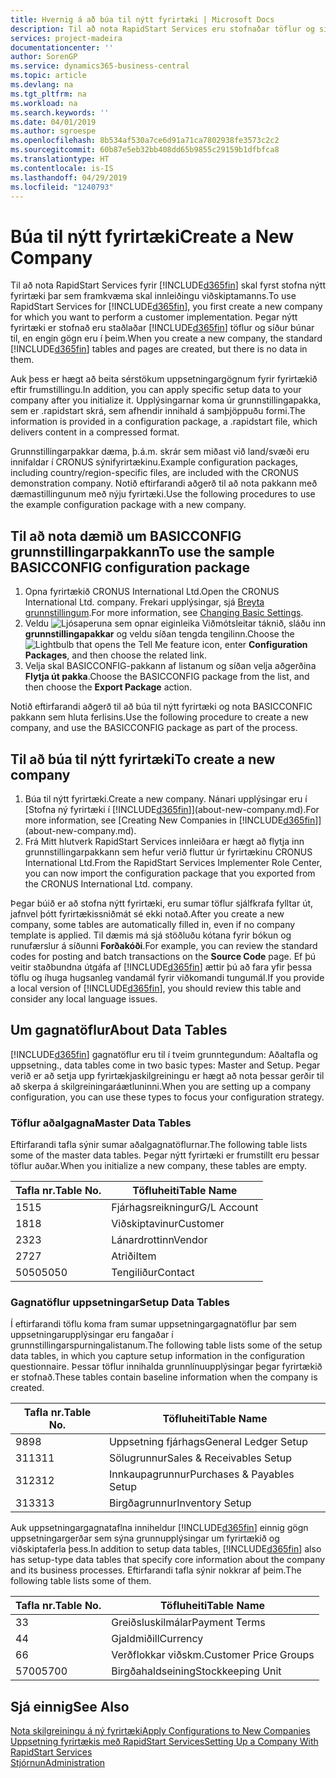 ```yaml
---
title: Hvernig á að búa til nýtt fyrirtæki | Microsoft Docs
description: Til að nota RapidStart Services eru stofnaðar töflur og síður en engin gögn eru í þeim.
services: project-madeira
documentationcenter: ''
author: SorenGP
ms.service: dynamics365-business-central
ms.topic: article
ms.devlang: na
ms.tgt_pltfrm: na
ms.workload: na
ms.search.keywords: ''
ms.date: 04/01/2019
ms.author: sgroespe
ms.openlocfilehash: 8b534af530a7ce6d91a71ca7802938fe3573c2c2
ms.sourcegitcommit: 60b87e5eb32bb408dd65b9855c29159b1dfbfca8
ms.translationtype: HT
ms.contentlocale: is-IS
ms.lasthandoff: 04/29/2019
ms.locfileid: "1240793"
---
```

# <a name="create-a-new-company"></a><span data-ttu-id="a5b4f-103">Búa til nýtt fyrirtæki</span><span class="sxs-lookup"><span data-stu-id="a5b4f-103">Create a New Company</span></span>
<span data-ttu-id="a5b4f-104">Til að nota RapidStart Services fyrir [!INCLUDE[d365fin](includes/d365fin_md.md)] skal fyrst stofna nýtt fyrirtæki þar sem framkvæma skal innleiðingu viðskiptamanns.</span><span class="sxs-lookup"><span data-stu-id="a5b4f-104">To use RapidStart Services for [!INCLUDE[d365fin](includes/d365fin_md.md)], you first create a new company for which you want to perform a customer implementation.</span></span> <span data-ttu-id="a5b4f-105">Þegar nýtt fyrirtæki er stofnað eru staðlaðar [!INCLUDE[d365fin](includes/d365fin_md.md)] töflur og síður búnar til, en engin gögn eru í þeim.</span><span class="sxs-lookup"><span data-stu-id="a5b4f-105">When you create a new company, the standard [!INCLUDE[d365fin](includes/d365fin_md.md)] tables and pages are created, but there is no data in them.</span></span>

<span data-ttu-id="a5b4f-106">Auk þess er hægt að beita sérstökum uppsetningargögnum fyrir fyrirtækið eftir frumstillingu.</span><span class="sxs-lookup"><span data-stu-id="a5b4f-106">In addition, you can apply specific setup data to your company after you initialize it.</span></span> <span data-ttu-id="a5b4f-107">Upplýsingarnar koma úr grunnstillingapakka, sem er .rapidstart skrá, sem afhendir innihald á samþjöppuðu formi.</span><span class="sxs-lookup"><span data-stu-id="a5b4f-107">The information is provided in a configuration package, a .rapidstart file, which delivers content in a compressed format.</span></span>  

<span data-ttu-id="a5b4f-108">Grunnstillingarpakkar dæma, þ.á.m. skrár sem miðast við land/svæði eru innifaldar í CRONUS sýnifyrirtækinu.</span><span class="sxs-lookup"><span data-stu-id="a5b4f-108">Example configuration packages, including country/region-specific files, are included with the CRONUS demonstration company.</span></span> <span data-ttu-id="a5b4f-109">Notið eftirfarandi aðgerð til að nota pakkann með dæmastillingunum með nýju fyrirtæki.</span><span class="sxs-lookup"><span data-stu-id="a5b4f-109">Use the following procedures to use the example configuration package with a new company.</span></span>  

## <a name="to-use-the-sample-basicconfig-configuration-package"></a><span data-ttu-id="a5b4f-110">Til að nota dæmið um BASICCONFIG grunnstillingarpakkann</span><span class="sxs-lookup"><span data-stu-id="a5b4f-110">To use the sample BASICCONFIG configuration package</span></span>  
1. <span data-ttu-id="a5b4f-111">Opna fyrirtækið CRONUS International Ltd.</span><span class="sxs-lookup"><span data-stu-id="a5b4f-111">Open the CRONUS International Ltd. company.</span></span> <span data-ttu-id="a5b4f-112">Frekari upplýsingar, sjá [Breyta grunnstillingum](ui-change-basic-settings.md).</span><span class="sxs-lookup"><span data-stu-id="a5b4f-112">For more information, see [Changing Basic Settings](ui-change-basic-settings.md).</span></span>
2. <span data-ttu-id="a5b4f-113">Veldu ![Ljósaperuna sem opnar eiginleika Viðmótsleitar](media/ui-search/search_small.png "Segðu mér hvað þú vilt gera") táknið, sláðu inn **grunnstillingapakkar** og veldu síðan tengda tengilinn.</span><span class="sxs-lookup"><span data-stu-id="a5b4f-113">Choose the ![Lightbulb that opens the Tell Me feature](media/ui-search/search_small.png "Tell me what you want to do") icon, enter **Configuration Packages**, and then choose the related link.</span></span>  
3. <span data-ttu-id="a5b4f-114">Velja skal BASICCONFIG-pakkann af listanum og síðan velja aðgerðina **Flytja út pakka**.</span><span class="sxs-lookup"><span data-stu-id="a5b4f-114">Choose the BASICCONFIG package from the list, and then choose the **Export Package** action.</span></span>  

<span data-ttu-id="a5b4f-115">Notið eftirfarandi aðgerð til að búa til nýtt fyrirtæki og nota BASICCONFIC pakkann sem hluta ferlisins.</span><span class="sxs-lookup"><span data-stu-id="a5b4f-115">Use the following procedure to create a new company, and use the BASICCONFIG package as part of the process.</span></span>  

## <a name="to-create-a-new-company"></a><span data-ttu-id="a5b4f-116">Til að búa til nýtt fyrirtæki</span><span class="sxs-lookup"><span data-stu-id="a5b4f-116">To create a new company</span></span>  
1. <span data-ttu-id="a5b4f-117">Búa til nýtt fyrirtæki.</span><span class="sxs-lookup"><span data-stu-id="a5b4f-117">Create a new company.</span></span> <span data-ttu-id="a5b4f-118">Nánari upplýsingar eru í [Stofna ný fyrirtæki í [!INCLUDE[d365fin](includes/d365fin_md.md)]](about-new-company.md).</span><span class="sxs-lookup"><span data-stu-id="a5b4f-118">For more information, see [Creating New Companies in [!INCLUDE[d365fin](includes/d365fin_md.md)]](about-new-company.md).</span></span>
2. <span data-ttu-id="a5b4f-119">Frá Mitt hlutverk RapidStart Services innleiðara er hægt að flytja inn grunnstillingarpakkann sem hefur verið fluttur úr fyrirtækinu CRONUS International Ltd.</span><span class="sxs-lookup"><span data-stu-id="a5b4f-119">From the RapidStart Services Implementer Role Center, you can now import the configuration package that you exported from the CRONUS International Ltd. company.</span></span>

<span data-ttu-id="a5b4f-120">Þegar búið er að stofna nýtt fyrirtæki, eru sumar töflur sjálfkrafa fylltar út, jafnvel þótt fyrirtækissniðmát sé ekki notað.</span><span class="sxs-lookup"><span data-stu-id="a5b4f-120">After you create a new company, some tables are automatically filled in, even if no company template is applied.</span></span> <span data-ttu-id="a5b4f-121">Til dæmis má sjá stöðluðu kótana fyrir bókun og runufærslur á síðunni **Forðakóði**.</span><span class="sxs-lookup"><span data-stu-id="a5b4f-121">For example, you can review the standard codes for posting and batch transactions on the **Source Code** page.</span></span> <span data-ttu-id="a5b4f-122">Ef þú veitir staðbundna útgáfa af [!INCLUDE[d365fin](includes/d365fin_md.md)] ættir þú að fara yfir þessa töflu og íhuga hugsanleg vandamál fyrir viðkomandi tungumál.</span><span class="sxs-lookup"><span data-stu-id="a5b4f-122">If you provide a local version of [!INCLUDE[d365fin](includes/d365fin_md.md)], you should review this table and consider any local language issues.</span></span>

## <a name="about-data-tables"></a><span data-ttu-id="a5b4f-123">Um gagnatöflur</span><span class="sxs-lookup"><span data-stu-id="a5b4f-123">About Data Tables</span></span>
[!INCLUDE[d365fin](includes/d365fin_md.md)] <span data-ttu-id="a5b4f-124">gagnatöflur eru til í tveim grunntegundum: Aðaltafla og uppsetning.</span><span class="sxs-lookup"><span data-stu-id="a5b4f-124">, data tables come in two basic types: Master and Setup.</span></span> <span data-ttu-id="a5b4f-125">Þegar verið er að setja upp fyrirtækjaskilgreiningu er hægt að nota þessar gerðir til að skerpa á skilgreiningaráætluninni.</span><span class="sxs-lookup"><span data-stu-id="a5b4f-125">When you are setting up a company configuration, you can use these types to focus your configuration strategy.</span></span>  

### <a name="master-data-tables"></a><span data-ttu-id="a5b4f-126">Töflur aðalgagna</span><span class="sxs-lookup"><span data-stu-id="a5b4f-126">Master Data Tables</span></span>  
<span data-ttu-id="a5b4f-127">Eftirfarandi tafla sýnir sumar aðalgagnatöflurnar.</span><span class="sxs-lookup"><span data-stu-id="a5b4f-127">The following table lists some of the master data tables.</span></span> <span data-ttu-id="a5b4f-128">Þegar nýtt fyrirtæki er frumstillt eru þessar töflur auðar.</span><span class="sxs-lookup"><span data-stu-id="a5b4f-128">When you initialize a new company, these tables are empty.</span></span>  

|<span data-ttu-id="a5b4f-129">Tafla nr.</span><span class="sxs-lookup"><span data-stu-id="a5b4f-129">Table No.</span></span>|<span data-ttu-id="a5b4f-130">Töfluheiti</span><span class="sxs-lookup"><span data-stu-id="a5b4f-130">Table Name</span></span>|  
|-------------------|--------------------|  
|<span data-ttu-id="a5b4f-131">15</span><span class="sxs-lookup"><span data-stu-id="a5b4f-131">15</span></span>|<span data-ttu-id="a5b4f-132">Fjárhagsreikningur</span><span class="sxs-lookup"><span data-stu-id="a5b4f-132">G/L Account</span></span>|  
|<span data-ttu-id="a5b4f-133">18</span><span class="sxs-lookup"><span data-stu-id="a5b4f-133">18</span></span>|<span data-ttu-id="a5b4f-134">Viðskiptavinur</span><span class="sxs-lookup"><span data-stu-id="a5b4f-134">Customer</span></span>|  
|<span data-ttu-id="a5b4f-135">23</span><span class="sxs-lookup"><span data-stu-id="a5b4f-135">23</span></span>|<span data-ttu-id="a5b4f-136">Lánardrottinn</span><span class="sxs-lookup"><span data-stu-id="a5b4f-136">Vendor</span></span>|  
|<span data-ttu-id="a5b4f-137">27</span><span class="sxs-lookup"><span data-stu-id="a5b4f-137">27</span></span>|<span data-ttu-id="a5b4f-138">Atriði</span><span class="sxs-lookup"><span data-stu-id="a5b4f-138">Item</span></span>|  
|<span data-ttu-id="a5b4f-139">5050</span><span class="sxs-lookup"><span data-stu-id="a5b4f-139">5050</span></span>|<span data-ttu-id="a5b4f-140">Tengiliður</span><span class="sxs-lookup"><span data-stu-id="a5b4f-140">Contact</span></span>|  

### <a name="setup-data-tables"></a><span data-ttu-id="a5b4f-141">Gagnatöflur uppsetningar</span><span class="sxs-lookup"><span data-stu-id="a5b4f-141">Setup Data Tables</span></span>  
<span data-ttu-id="a5b4f-142">Í eftirfarandi töflu koma fram sumar uppsetningargagnatöflur þar sem uppsetningarupplýsingar eru fangaðar í grunnstillingarspurningalistanum.</span><span class="sxs-lookup"><span data-stu-id="a5b4f-142">The following table lists some of the setup data tables, in which you capture setup information in the configuration questionnaire.</span></span> <span data-ttu-id="a5b4f-143">Þessar töflur innihalda grunnlínuupplýsingar þegar fyrirtækið er stofnað.</span><span class="sxs-lookup"><span data-stu-id="a5b4f-143">These tables contain baseline information when the company is created.</span></span>  

|<span data-ttu-id="a5b4f-144">Tafla nr.</span><span class="sxs-lookup"><span data-stu-id="a5b4f-144">Table No.</span></span>|<span data-ttu-id="a5b4f-145">Töfluheiti</span><span class="sxs-lookup"><span data-stu-id="a5b4f-145">Table Name</span></span>|  
|-------------------|--------------------|  
|<span data-ttu-id="a5b4f-146">98</span><span class="sxs-lookup"><span data-stu-id="a5b4f-146">98</span></span>|<span data-ttu-id="a5b4f-147">Uppsetning fjárhags</span><span class="sxs-lookup"><span data-stu-id="a5b4f-147">General Ledger Setup</span></span>|  
|<span data-ttu-id="a5b4f-148">311</span><span class="sxs-lookup"><span data-stu-id="a5b4f-148">311</span></span>|<span data-ttu-id="a5b4f-149">Sölugrunnur</span><span class="sxs-lookup"><span data-stu-id="a5b4f-149">Sales & Receivables Setup</span></span>|  
|<span data-ttu-id="a5b4f-150">312</span><span class="sxs-lookup"><span data-stu-id="a5b4f-150">312</span></span>|<span data-ttu-id="a5b4f-151">Innkaupagrunnur</span><span class="sxs-lookup"><span data-stu-id="a5b4f-151">Purchases & Payables Setup</span></span>|  
|<span data-ttu-id="a5b4f-152">313</span><span class="sxs-lookup"><span data-stu-id="a5b4f-152">313</span></span>|<span data-ttu-id="a5b4f-153">Birgðagrunnur</span><span class="sxs-lookup"><span data-stu-id="a5b4f-153">Inventory Setup</span></span>|  

<span data-ttu-id="a5b4f-154">Auk uppsetningargagnataflna inniheldur [!INCLUDE[d365fin](includes/d365fin_md.md)] einnig gögn uppsetningargerðar sem sýna grunnupplýsingar um fyrirtækið og viðskiptaferla þess.</span><span class="sxs-lookup"><span data-stu-id="a5b4f-154">In addition to setup data tables, [!INCLUDE[d365fin](includes/d365fin_md.md)] also has setup-type data tables that specify core information about the company and its business processes.</span></span> <span data-ttu-id="a5b4f-155">Eftirfarandi tafla sýnir nokkrar af þeim.</span><span class="sxs-lookup"><span data-stu-id="a5b4f-155">The following table lists some of them.</span></span>  

|<span data-ttu-id="a5b4f-156">Tafla nr.</span><span class="sxs-lookup"><span data-stu-id="a5b4f-156">Table No.</span></span>|<span data-ttu-id="a5b4f-157">Töfluheiti</span><span class="sxs-lookup"><span data-stu-id="a5b4f-157">Table Name</span></span>|  
|-------------------|--------------------|  
|<span data-ttu-id="a5b4f-158">3</span><span class="sxs-lookup"><span data-stu-id="a5b4f-158">3</span></span>|<span data-ttu-id="a5b4f-159">Greiðsluskilmálar</span><span class="sxs-lookup"><span data-stu-id="a5b4f-159">Payment Terms</span></span>|  
|<span data-ttu-id="a5b4f-160">4</span><span class="sxs-lookup"><span data-stu-id="a5b4f-160">4</span></span>|<span data-ttu-id="a5b4f-161">Gjaldmiðill</span><span class="sxs-lookup"><span data-stu-id="a5b4f-161">Currency</span></span>|  
|<span data-ttu-id="a5b4f-162">6</span><span class="sxs-lookup"><span data-stu-id="a5b4f-162">6</span></span>|<span data-ttu-id="a5b4f-163">Verðflokkar viðskm.</span><span class="sxs-lookup"><span data-stu-id="a5b4f-163">Customer Price Groups</span></span>|  
|<span data-ttu-id="a5b4f-164">5700</span><span class="sxs-lookup"><span data-stu-id="a5b4f-164">5700</span></span>|<span data-ttu-id="a5b4f-165">Birgðahaldseining</span><span class="sxs-lookup"><span data-stu-id="a5b4f-165">Stockkeeping Unit</span></span>|

  

## <a name="see-also"></a><span data-ttu-id="a5b4f-166">Sjá einnig</span><span class="sxs-lookup"><span data-stu-id="a5b4f-166">See Also</span></span>  
[<span data-ttu-id="a5b4f-167">Nota skilgreiningu á ný fyrirtæki</span><span class="sxs-lookup"><span data-stu-id="a5b4f-167">Apply Configurations to New Companies</span></span>](admin-apply-configuration-to-new-companies.md)  
[<span data-ttu-id="a5b4f-168">Uppsetning fyrirtækis með RapidStart Services</span><span class="sxs-lookup"><span data-stu-id="a5b4f-168">Setting Up a Company With RapidStart Services</span></span>](admin-set-up-a-company-with-rapidstart.md)  
[<span data-ttu-id="a5b4f-169">Stjórnun</span><span class="sxs-lookup"><span data-stu-id="a5b4f-169">Administration</span></span>](admin-setup-and-administration.md)
